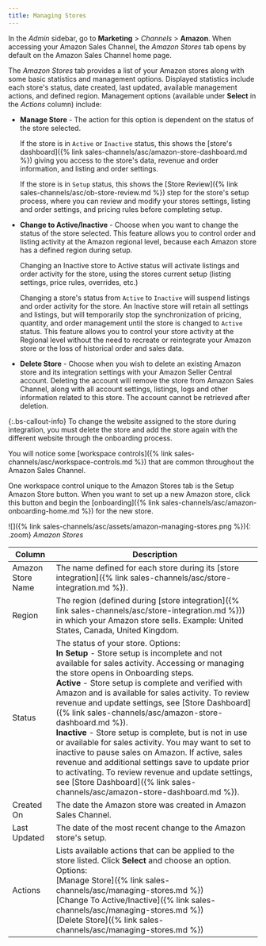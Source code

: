```yaml
---
title: Managing Stores
---
```



In the _Admin_ sidebar, go to **Marketing** >  _Channels_ > **Amazon**. When accessing your Amazon Sales Channel, the _Amazon Stores_ tab opens by default on the Amazon Sales Channel home page.

The _Amazon Stores_ tab provides a list of your Amazon stores along with some basic statistics and management options. Displayed statistics include each store's status, date created, last updated, available management actions, and defined region. Management options (available under **Select** in the _Actions_ column) include:

- **Manage Store** - The action for this option is dependent on the status of the store selected.

    If the store is in `Active` or `Inactive` status, this shows the [store's dashboard]({% link sales-channels/asc/amazon-store-dashboard.md %}) giving you access to the store's data, revenue and order information, and listing and order settings.
    
    If the store is in `Setup` status, this shows the [Store Review]({% link sales-channels/asc/ob-store-review.md %}) step for the store's setup process, where you can review and modify your stores settings, listing and order settings, and pricing rules before completing setup.

- **Change to Active/Inactive** - Choose when you want to change the status of the store selected. This feature allows you to control order and listing activity at the Amazon regional level, because each Amazon store has a defined region during setup.

    Changing an Inactive store to Active status will activate listings and order activity for the store, using the stores current setup (listing settings, price rules, overrides, etc.)
    
    Changing a store's status from `Active` to `Inactive` will suspend listings and order activity for the store. An Inactive store will retain all settings and listings, but will temporarily stop the synchronization of pricing, quantity, and order management until the store is changed to `Active` status. This feature allows you to control your store activity at the Regional level without the need to recreate or reintegrate your Amazon store or the loss of historical order and sales data.

- **Delete Store** - Choose when you wish to delete an existing Amazon store and its integration settings with your Amazon Seller Central account. Deleting the account will remove the store from Amazon Sales Channel, along with all account settings, listings, logs and other information related to this store. The account cannot be retrieved after deletion.

{:.bs-callout-info}
To change the website assigned to the store during integration, you must delete the store and add the store again with the different website through the onboarding process.

You will notice some [workspace controls]({% link sales-channels/asc/workspace-controls.md %}) that are common throughout the Amazon Sales Channel.

One workspace control unique to the Amazon Stores tab is the <span class="btn">Setup Amazon Store</span> button. When you want to set up a new Amazon store, click this button and begin the [onboarding]({% link sales-channels/asc/amazon-onboarding-home.md %}) for the new store.

![]({% link sales-channels/asc/assets/amazon-managing-stores.png %}){: .zoom}
_Amazon Stores_

|Column|Description|
|--- |--- |
|Amazon Store Name|The name defined for each store during its [store integration]({% link sales-channels/asc/store-integration.md %}).|
|Region|The region (defined during [store integration]({% link sales-channels/asc/store-integration.md %})) in which your Amazon store sells. Example: United States, Canada, United Kingdom.|
|Status|The status of your store. Options:<br/>**In Setup** - Store setup is incomplete and not available for sales activity. Accessing or managing the store opens in Onboarding steps. <br/>**Active** - Store setup is complete and verified with Amazon and is available for sales activity. To review revenue and update settings, see [Store Dashboard]({% link sales-channels/asc/amazon-store-dashboard.md %}).<br/>**Inactive** - Store setup is complete, but is not in use or available for sales activity. You may want to set to inactive to pause sales on Amazon. If active, sales revenue and additional settings save to update prior to activating. To review revenue and update settings, see [Store Dashboard]({% link sales-channels/asc/amazon-store-dashboard.md %}).|
|Created On|The date the Amazon store was created in Amazon Sales Channel.|
|Last Updated|The date of the most recent change to the Amazon store's setup.|
|Actions|Lists available actions that can be applied to the store listed. Click **Select** and choose an option. Options:<br/>[Manage Store]({% link sales-channels/asc/managing-stores.md %})<br/>[Change To Active/Inactive]({% link sales-channels/asc/managing-stores.md %})<br/>[Delete Store]({% link sales-channels/asc/managing-stores.md %})
